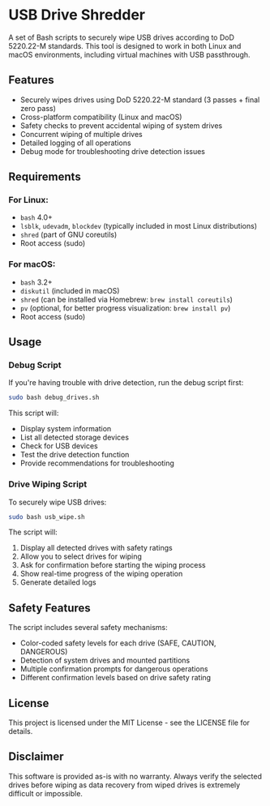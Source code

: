 # USB Drive Shredder

A set of Bash scripts to securely wipe USB drives according to DoD 5220.22-M standards. This tool is designed to work in both Linux and macOS environments, including virtual machines with USB passthrough.

## Features

- Securely wipes drives using DoD 5220.22-M standard (3 passes + final zero pass)
- Cross-platform compatibility (Linux and macOS)
- Safety checks to prevent accidental wiping of system drives
- Concurrent wiping of multiple drives
- Detailed logging of all operations
- Debug mode for troubleshooting drive detection issues

## Requirements

### For Linux:
- `bash` 4.0+
- `lsblk`, `udevadm`, `blockdev` (typically included in most Linux distributions)
- `shred` (part of GNU coreutils)
- Root access (sudo)

### For macOS:
- `bash` 3.2+
- `diskutil` (included in macOS)
- `shred` (can be installed via Homebrew: `brew install coreutils`)
- `pv` (optional, for better progress visualization: `brew install pv`)
- Root access (sudo)

## Usage

### Debug Script

If you're having trouble with drive detection, run the debug script first:

```bash
sudo bash debug_drives.sh
```

This script will:
- Display system information
- List all detected storage devices
- Check for USB devices 
- Test the drive detection function
- Provide recommendations for troubleshooting

### Drive Wiping Script

To securely wipe USB drives:

```bash
sudo bash usb_wipe.sh
```

The script will:
1. Display all detected drives with safety ratings
2. Allow you to select drives for wiping
3. Ask for confirmation before starting the wiping process
4. Show real-time progress of the wiping operation
5. Generate detailed logs

## Safety Features

The script includes several safety mechanisms:
- Color-coded safety levels for each drive (SAFE, CAUTION, DANGEROUS)
- Detection of system drives and mounted partitions
- Multiple confirmation prompts for dangerous operations
- Different confirmation levels based on drive safety rating

## License

This project is licensed under the MIT License - see the LICENSE file for details.

## Disclaimer

This software is provided as-is with no warranty. Always verify the selected drives before wiping as data recovery from wiped drives is extremely difficult or impossible.
